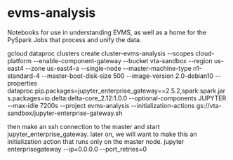 # evms-analysis
Notebooks for use in understanding EVMS, as well as a home for the PySpark Jobs that process and unify the data. 



gcloud dataproc clusters create cluster-evms-analysis --scopes cloud-platform --enable-component-gateway --bucket vta-sandbox --region us-east4 --zone us-east4-a --single-node --master-machine-type n1-standard-4 --master-boot-disk-size 500 --image-version 2.0-debian10 --properties dataproc:pip.packages=jupyter_enterprise_gateway==2.5.2,spark:spark.jars.packages=io.delta:delta-core_2.12:1.0.0 --optional-components JUPYTER --max-idle 7200s --project evms-analysis --initialization-actions gs://vta-sandbox/jupyter-enterprise-gateway.sh

then make an ssh connection to the master and start jupyter_enterprise_gateway. later on, we will want to make this an initialization action that runs only on the master node.
jupyter enterprisegateway --ip=0.0.0.0 --port_retries=0


